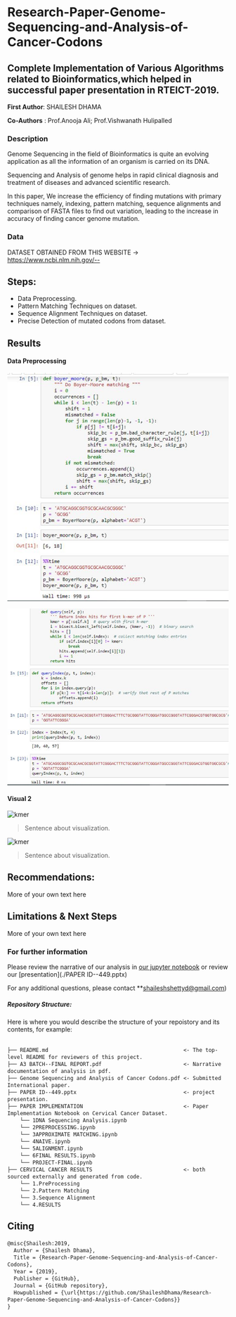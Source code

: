 # Research-Paper-Genome-Sequencing-and-Analysis-of-Cancer-Codons

## Complete Implementation of Various Algorithms related to Bioinformatics,which helped in successful paper presentation in RTEICT-2019.

**First Author**: SHAILESH DHAMA

**Co-Authors** : Prof.Anooja Ali; Prof.Vishwanath Hulipalled

### Description

Genome Sequencing in the field of Bioinformatics is quite an evolving application as all the information of an organism is carried on its DNA.

Sequencing and Analysis of genome helps in rapid clinical diagnosis and treatment of diseases and advanced scientific research.

In this paper, We increase the efficiency of finding mutations with primary techniques namely, indexing, pattern matching, sequence alignments and comparison of FASTA files to find out variation, leading to the increase in accuracy of finding cancer genome mutation.


### Data
DATASET OBTAINED FROM THIS WEBSITE → https://www.ncbi.nlm.nih.gov/--


## Steps:
- Data Preprocessing.
- Pattern Matching Techniques on dataset.
- Sequence Alignment Techniques on dataset.
- Precise Detection of mutated codons from dataset.

## Results

#### Data Preprocessing
![boyer-moore](./CERVICAL%20CANCER%20RESULTS/1.PreProcessing/boyer%20moore.JPG)

![kmer](./CERVICAL%20CANCER%20RESULTS/1.PreProcessing/kmer%20indexing.JPG)

#### Visual 2
![kmer](./images/visual2.png)
> Sentence about visualization.

![kmer](./images/visual2.png)
> Sentence about visualization.

## Recommendations:

More of your own text here


## Limitations & Next Steps

More of your own text here


### For further information

Please review the narrative of our analysis in [our jupyter notebook](./PROJECT-FINAL.ipynb) or review our [presentation](./PAPER ID--449.pptx)

For any additional questions, please contact **shaileshshettyd@gmail.com)


##### Repository Structure:

Here is where you would describe the structure of your repoistory and its contents, for example:

```

├── README.md                                           <- The top-level README for reviewers of this project.
├── A3 BATCH--FINAL REPORT.pdf                          <- Narrative documentation of analysis in pdf.
├── Genome Sequencing and Analysis of Cancer Codons.pdf <- Submitted International paper. 
├── PAPER ID--449.pptx                                  <- project presentation.
├── PAPER IMPLEMENTATION                                <- Paper Implementation Notebook on Cervical Cancer Dataset. 
    └── 1DNA Sequencing Analysis.ipynb
    └── 2PREPROCESSING.ipynb
    └── 3APPROXIMATE MATCHING.ipynb
    └── 4NAIVE.ipynb
    └── 5ALIGNMENT.ipynb
    └── 6FINAL RESULTS.ipynb
    └── PROJECT-FINAL.ipynb
├── CERVICAL CANCER RESULTS                             <- both sourced externally and generated from code.
    └── 1.PreProcessing
    └── 2.Pattern Matching
    └── 3.Sequence Alignment
    └── 4.RESULTS                                         
```
## Citing

```
@misc{Shailesh:2019,
  Author = {Shailesh Dhama},
  Title = {Research-Paper-Genome-Sequencing-and-Analysis-of-Cancer-Codons},
  Year = {2019},
  Publisher = {GitHub},
  Journal = {GitHub repository},
  Howpublished = {\url{https://github.com/ShaileshDhama/Research-Paper-Genome-Sequencing-and-Analysis-of-Cancer-Codons}}
}
```

